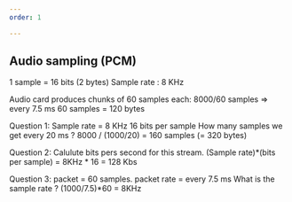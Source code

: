 ```yaml
---
order: 1

---
```


Audio sampling (PCM)
-------------------------------------------------
1 sample = 16 bits (2 bytes)
Sample rate : 8 KHz

Audio card produces chunks of 60 samples each:
8000/60 samples => every 7.5 ms
60 samples = 120 bytes

Question 1: 
Sample rate = 8 KHz
16 bits per sample
How many samples we get every 20 ms ?
8000 / (1000/20) = 160 samples (= 320 bytes)

Question 2:
Calulute bits pers second for this stream.
(Sample rate)*(bits per sample) = 8KHz * 16 = 128 Kbs

Question 3:
packet = 60 samples. packet rate = every 7.5 ms
What is the sample rate ?
(1000/7.5)*60 = 8KHz
